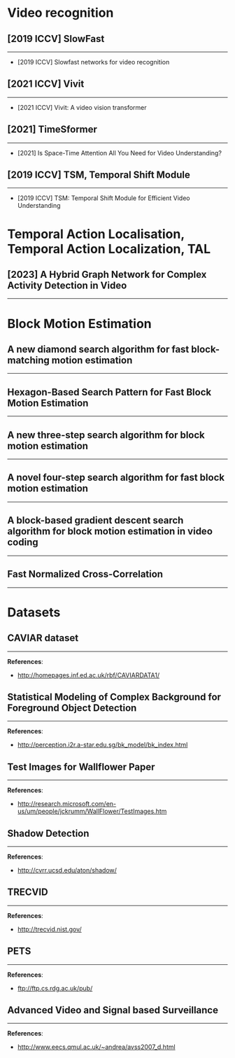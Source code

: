 # Video recognition

## [2019 ICCV] SlowFast
---
- [2019 ICCV] Slowfast networks for video recognition

## [2021 ICCV] Vivit
---
- [2021 ICCV] Vivit: A video vision transformer

## [2021] TimeSformer
---
- [2021] Is Space-Time Attention All You Need for Video Understanding?

## [2019 ICCV] TSM, Temporal Shift Module
---
- [2019 ICCV] TSM: Temporal Shift Module for Efficient Video Understanding

# Temporal Action Localisation, Temporal Action Localization, TAL

## [2023] A Hybrid Graph Network for Complex Activity Detection in Video
---

# Block Motion Estimation

## A new diamond search algorithm for fast block-matching motion estimation
---

## Hexagon-Based Search Pattern for Fast Block Motion Estimation
---

## A new three-step search algorithm for block motion estimation
---

## A novel four-step search algorithm for fast block motion estimation
---

## A block-based gradient descent search algorithm for block motion estimation in video coding
---

## Fast Normalized Cross-Correlation
---

# Datasets

## CAVIAR dataset
---
**References**:
- http://homepages.inf.ed.ac.uk/rbf/CAVIARDATA1/


## Statistical Modeling of Complex Background for Foreground Object Detection
---
**References**:
- http://perception.i2r.a-star.edu.sg/bk_model/bk_index.html


## Test Images for Wallflower Paper
---
**References**:
- http://research.microsoft.com/en-us/um/people/jckrumm/WallFlower/TestImages.htm


## Shadow Detection
---
**References**:
- http://cvrr.ucsd.edu/aton/shadow/


## TRECVID
---
**References**:
- http://trecvid.nist.gov/


## PETS
---
**References**:
- ftp://ftp.cs.rdg.ac.uk/pub/


## Advanced Video and Signal based Surveillance
---
**References**:
- http://www.eecs.qmul.ac.uk/~andrea/avss2007_d.html


